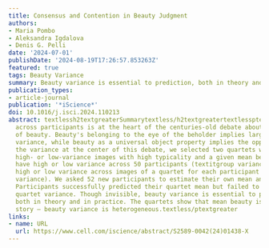 ```yaml
---
title: Consensus and Contention in Beauty Judgment
authors:
- Maria Pombo
- Aleksandra Igdalova
- Denis G. Pelli
date: '2024-07-01'
publishDate: '2024-08-19T17:26:57.853263Z'
featured: true
tags: Beauty Variance
summary: Beauty variance is essential to prediction, both in theory and in practice. Here, we present two image quartets that show that mean beauty is not the whole story — beauty variance is heterogeneous.
publication_types:
- article-journal
publication: '*iScience*'
doi: 10.1016/j.isci.2024.110213
abstract: textlessh2textgreaterSummarytextless/h2textgreatertextlessptextgreaterVariance
  across participants is at the heart of the centuries-old debate about the universality
  of beauty. Beauty's belonging to the eye of the beholder implies large interindividual
  variance, while beauty as a universal object property implies the opposite. To characterize
  the variance at the center of this debate, we selected two quartets with either
  high- or low-variance images with high typicality and a given mean beauty. The quartets
  have high or low variance across 50 participants (textitgroup variance) and correspondingly
  high or low variance across images of a quartet for each participant (textitquartet
  variance). We asked 52 new participants to estimate their own mean and quartet variance.
  Participants successfully predicted their quartet mean but failed to predict their
  quartet variance. Though invisible, beauty variance is essential to prediction,
  both in theory and in practice. The quartets show that mean beauty is not the whole
  story — beauty variance is heterogeneous.textless/ptextgreater
links:
- name: URL
  url: https://www.cell.com/iscience/abstract/S2589-0042(24)01438-X
---
```

